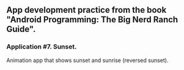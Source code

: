## App development practice from the book "Android Programming: The Big Nerd Ranch Guide".
### Application #7. Sunset.

Animation app that shows sunset and sunrise (reversed sunset).
